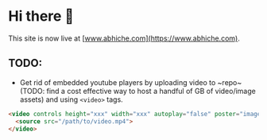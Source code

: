 # Hi there 👋

This site is now live at [www.abhiche.com](https://www.abhiche.com).

## TODO:
- Get rid of embedded youtube players by uploading video to ~repo~ (TODO: find a cost effective way to host a handful of GB of video/image assets) and using `<video>` tags.

```html
<video controls height="xxx" width="xxx" autoplay="false" poster="image.png">
  <source src="/path/to/video.mp4">
</video>
```
